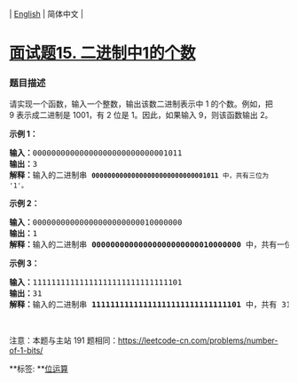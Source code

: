 | [English](README_EN.md) | 简体中文 |

# [面试题15. 二进制中1的个数](https://leetcode-cn.com/problems/er-jin-zhi-zhong-1de-ge-shu-lcof)
 ### 题目描述
<p>请实现一个函数，输入一个整数，输出该数二进制表示中 1 的个数。例如，把 9&nbsp;表示成二进制是 1001，有 2 位是 1。因此，如果输入 9，则该函数输出 2。</p>

<p><strong>示例 1：</strong></p>

<pre><strong>输入：</strong>00000000000000000000000000001011
<strong>输出：</strong>3
<strong>解释：</strong>输入的二进制串 <code><strong>00000000000000000000000000001011</strong>&nbsp;中，共有三位为 &#39;1&#39;。</code>
</pre>

<p><strong>示例 2：</strong></p>

<pre><strong>输入：</strong>00000000000000000000000010000000
<strong>输出：</strong>1
<strong>解释：</strong>输入的二进制串 <strong>00000000000000000000000010000000</strong>&nbsp;中，共有一位为 &#39;1&#39;。
</pre>

<p><strong>示例 3：</strong></p>

<pre><strong>输入：</strong>11111111111111111111111111111101
<strong>输出：</strong>31
<strong>解释：</strong>输入的二进制串 <strong>11111111111111111111111111111101</strong> 中，共有 31 位为 &#39;1&#39;。</pre>

<p>&nbsp;</p>

<p>注意：本题与主站 191 题相同：<a href="https://leetcode-cn.com/problems/number-of-1-bits/">https://leetcode-cn.com/problems/number-of-1-bits/</a></p>

**标签:	**[位运算](https://leetcode-cn.com/tag/bit-manipulation) 